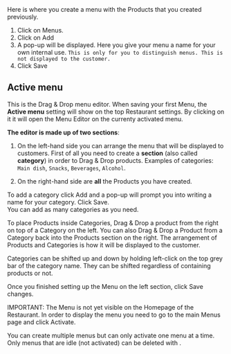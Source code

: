 <div class="alert alert-info" role="alert">
Here is where you create a menu with the Products that you created previously.
</div>

1. Click on <span><i class="fa fa-list" aria-hidden="true"></i> Menus</span>.
2. Click on <span class="badge badge-success"> <i class="fa fa-plus"></i> Add</span> 
3. A pop-up will be displayed. Here you give your menu a name for your own internal use. `This is only for you to distinguish menus. This is not displayed to the customer.`
4. Click <span class="badge badge-primary"> Save</span>

## <i class="fa fa-cutlery"></i> Active menu
<div class="alert alert-info" role="alert">
This is the Drag & Drop menu editor. When saving your first Menu, the <strong>Active menu</strong> setting will show on the top Restaurant settings. By clicking on it it will open the Menu Editor on the currenty activated menu. 
</div>  

**The editor is made up of two sections**:

1. On  the left-hand side you can arrange the menu that will be displayed to customers. First of all you need to create a **section** (also called **category**) in order to Drag & Drop products. Examples of categories: `Main dish`, `Snacks`, `Beverages`, `Alcohol`.


2. On the right-hand side are **all** the Products you have created.   

To add a category click <span class="badge badge-success"> <i class="fa fa-plus"></i> Add</span> and a pop-up will prompt you into writing a name for your category. Click <span class="badge badge-primary">Save</span>.  
You can add as many categories as you need.

To place Products inside Categories, Drag & Drop a product from the right on top of a Category on the left. You can also Drag & Drop a Product from a Category back into the Products section on the right. The arrangement of Products and Categories is how it will be displayed to the customer. 

Categories can be shifted up and down by holding left-click on the top grey bar of the category name. They can be shifted regardless of containing products or not. 

Once you finished setting up the Menu on the left section, click <span class="badge badge-primary">Save changes.</span>

<span class="badge badge-info">IMPORTANT:</span><span> The Menu is not yet visible on the Homepage of the Restaurant. In order to display the menu you need to go to the main <span><i class="fa fa-list" aria-hidden="true"></i> Menus</span> page and click <span class="badge badge-success"> <i class="fa fa-check"></i> Activate</span>.</span>

You can create multiple menus but can only activate one menu at a time. Only menus that are idle (not activated) can be deleted with <span class="badge badge-danger"><i class="fa fa-trash-o"></i></span>.



